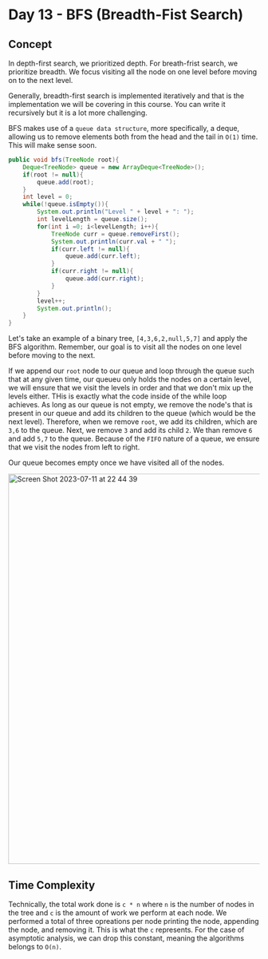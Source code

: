 # Day 13 - BFS (Breadth-Fist Search)

## Concept 
In depth-first search, we prioritized depth. For breath-frist search, we prioritize breadth. We focus visiting all the node on one level before moving on to the next level.

Generally, breadth-first search is implemented iteratively and that is the implementation we will be covering in this course. You can write it recursively but it is a lot more challenging.

BFS makes use of a ```queue data structure```, more specifically, a deque, allowing us to remove elements both from the head and the tail in ```O(1)``` time. This will make sense soon.

```java
public void bfs(TreeNode root){
    Deque<TreeNode> queue = new ArrayDeque<TreeNode>();
    if(root != null){
        queue.add(root);
    }
    int level = 0;
    while(!queue.isEmpty()){
        System.out.println("Level " + level + ": ");
        int levelLength = queue.size();
        for(int i =0; i<levelLength; i++){
            TreeNode curr = queue.removeFirst();
            System.out.println(curr.val + " ");
            if(curr.left != null){
                queue.add(curr.left);
            }
            if(curr.right != null){
                queue.add(curr.right);
            }
        }
        level++;
        System.out.println();
    }
}
```

Let's take an example of a binary tree, ```[4,3,6,2,null,5,7]``` and apply the BFS algorithm. Remember, our goal is to visit all the nodes on one level before moving to the next.

If we append our ```root``` node to our queue and loop through the queue such that at any given time, our queueu only holds the nodes on a certain level, we will ensure that we visit the levels in order and that we don't mix up the levels either. THis is exactly what the code inside of the while loop achieves. As long as our queue is not empty, we remove the node's that is present in our queue and add its children to the queue (which would be the next level). Therefore, when we remove ```root```, we add its children, which are ```3,6``` to the queue. Next, we remove ```3``` and add its child ```2```. We than remove ```6``` and add ```5,7``` to the queue. Because of the ```FIFO``` nature of a queue, we ensure that we visit the nodes from left to right.

Our queue becomes empty once we have visited all of the nodes.


<img width="782" alt="Screen Shot 2023-07-11 at 22 44 39" src="https://github.com/Alisherka7/daily_challenge_algorithm/assets/38793933/b29b9edd-06a9-4ea3-9b53-75e45cb84e61">

## Time Complexity
Technically, the total work done is ```c * n``` where ```n``` is the number of nodes in the tree and ```c``` is the amount of work we perform at each node. We performed a total of three opreations per node printing the node, appending the node, and removing it. This is what the ```c``` represents. For the case of asymptotic analysis, we can drop this constant, meaning the algorithms belongs to ```O(n)```.